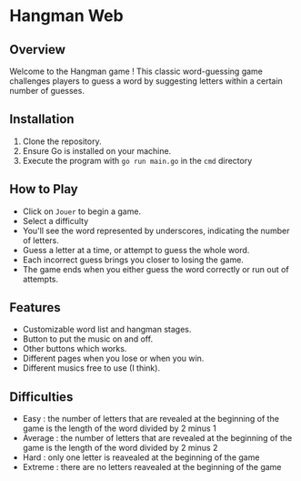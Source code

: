 # Hangman Web

## Overview
Welcome to the Hangman game ! This classic word-guessing game challenges players to guess a word by suggesting letters within a certain number of guesses.

## Installation
1. Clone the repository.
2. Ensure Go is installed on your machine.
3. Execute the program with `go run main.go` in the `cmd` directory

## How to Play
- Click on `Jouer` to begin a game.
- Select a difficulty
- You'll see the word represented by underscores, indicating the number of letters.
- Guess a letter at a time, or attempt to guess the whole word.
- Each incorrect guess brings you closer to losing the game.
- The game ends when you either guess the word correctly or run out of attempts.

## Features
- Customizable word list and hangman stages.
- Button to put the music on and off.
- Other buttons which works.
- Different pages when you lose or when you win.
- Different musics free to use (I think).

## Difficulties
- Easy : the number of letters that are revealed at the beginning of the game is the length of the word divided by 2 minus 1
- Average : the number of letters that are revealed at the beginning of the game is the length of the word divided by 2 minus 2
- Hard : only one letter is reavealed at the beginning of the game
- Extreme : there are no letters reavealed at the beginning of the game